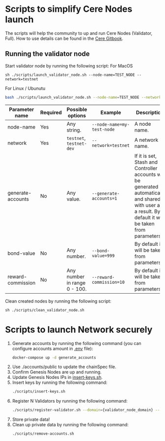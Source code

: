 ﻿# Scripts to simplify Cere Nodes launch

The scripts will help the community to up and run Cere Nodes (Validator, Full). How to use details can be found in the [Cere Gitbook](https://cere-network.gitbook.io/cere-network/node/install-and-update/start-a-node).

## Running the validator node

Start validator node by running the following script:
For MacOS
```shell
sh ./scripts/launch_validator_node.sh --node-name=TEST_NODE --network=testnet
```
For Linux / Ubunutu
```bash
bash ./scripts/launch_validator_node.sh --node-name=TEST_NODE --network=testnet
```

| Parameter name    | Required | Possible options             | Example                    | Description                                                                                                                                                |
|-------------------|----------|------------------------------|----------------------------|------------------------------------------------------------------------------------------------------------------------------------------------------------|
| node-name         | Yes      | Any string.                  | `--node-name=my-test-node` | A node name.                                                                                                                                               |
| network           | Yes      | `testnet`, `testnet-dev`     | `--network=testnet`        | A network name.                                                                                                                                            |
| generate-accounts | No       | Any value.                   | `--generate-accounts=1`    | If it is set, Stash and Controller accounts will be generated automatically and shared with user as a result. By default it will be taken from parameters. |
| bond-value        | No       | Any number.                  | `--bond-value=999`         | By default it will be taken from parameters.                                                                                                               |
| reward-commission | No       | Any number in range 0 - 100. | `--reward-commission=10`   | By default it will be taken from parameters.                                                                                                               |

Clean created nodes by running the following script:
```shell
sh ./scripts/clean_validator_node.sh
```

# Scripts to launch Network securely

1. Generate accounts by running the following command (you can configure accounts amount in [.env](./scripts/generate-accounts/.env) file):
    ```bash
    docker-compose up -d generate_accounts
    ``` 
1. Use ./accounts/public to update the chainSpec file.
1. Confirm Genesis Nodes are up and running.
1. Update Genesis Nodes IPs in [insert-keys.sh](scripts/network-launch/insert-keys.sh).
1. Insert keys by running the following command:
    ```bash
    ./scripts/insert-keys.sh
    ```
1. Register N Validators by running the following command:
    ```bash
    ./scripts/register-validator.sh --domain={validator_node_domain} --id={id_from_accounts_folder}
    ```
1. Store private data!
1. Clean up private data by running the following command:
    ```bash
    ./scripts/remove-accounts.sh
    ```
